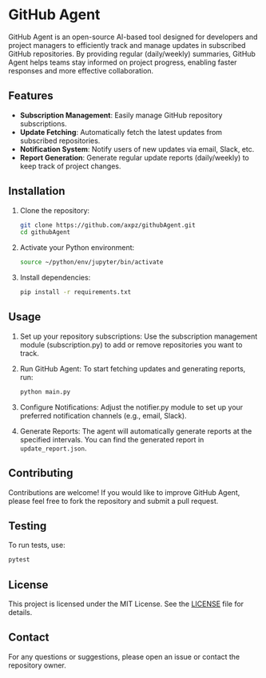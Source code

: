 # GitHub Agent

GitHub Agent is an open-source AI-based tool designed for developers and project managers to efficiently track and manage updates in subscribed GitHub repositories. By providing regular (daily/weekly) summaries, GitHub Agent helps teams stay informed on project progress, enabling faster responses and more effective collaboration.

## Features

- **Subscription Management**: Easily manage GitHub repository subscriptions.
- **Update Fetching**: Automatically fetch the latest updates from subscribed repositories.
- **Notification System**: Notify users of new updates via email, Slack, etc.
- **Report Generation**: Generate regular update reports (daily/weekly) to keep track of project changes.

## Installation

1. Clone the repository:

   ```bash
   git clone https://github.com/axpz/githubAgent.git
   cd githubAgent
   ```

2. Activate your Python environment:

   ```bash
   source ~/python/env/jupyter/bin/activate
   ```

3. Install dependencies:

   ```bash
   pip install -r requirements.txt
   ```

## Usage

1. Set up your repository subscriptions: Use the subscription management module (subscription.py) to add or remove repositories you want to track.

2. Run GitHub Agent: To start fetching updates and generating reports, run:

   ```bash
   python main.py
   ```

3. Configure Notifications: Adjust the notifier.py module to set up your preferred notification channels (e.g., email, Slack).

4. Generate Reports: The agent will automatically generate reports at the specified intervals. You can find the generated report in `update_report.json`.

## Contributing

Contributions are welcome! If you would like to improve GitHub Agent, please feel free to fork the repository and submit a pull request.

## Testing

To run tests, use:

```bash
pytest
```

## License

This project is licensed under the MIT License. See the [LICENSE](LICENSE) file for details.

## Contact

For any questions or suggestions, please open an issue or contact the repository owner.

